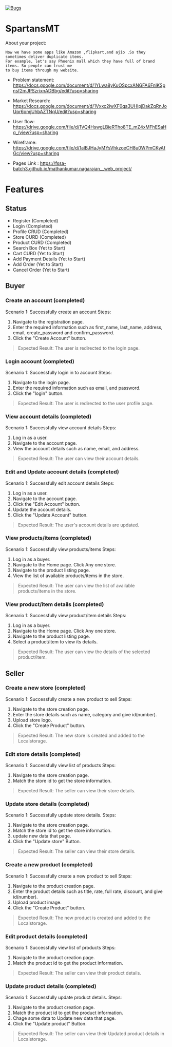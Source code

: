[![Bugs](https://sonarcloud.io/api/project_badges/measure?project=fssa-batch3_mathankumar.nagarajan__web_project&metric=bugs)](https://sonarcloud.io/summary/new_code?id=fssa-batch3_mathankumar.nagarajan__web_project)

# SpartansMT
About your project:

    Now we have some apps like Amazon ,flipkart,and ajio .So they sometimes deliver duplicate items.  
    For example, let's say Phoenix mall which they have full of brand items. So people can trust me 
    to buy items through my website. 


- Problem statement: https://docs.google.com/document/d/1YLwa8yKuOSpcxANGFA6FnlKSpnsf2mJPSzrixnADBbg/edit?usp=sharing

- Market Research: https://docs.google.com/document/d/1Vxxc2iwXF0qa3UHIpjDakZqRnJoUpr6omjUhbAZTNqU/edit?usp=sharing

- User flow: https://drive.google.com/file/d/1VQ4HswgLBieRTho8TE_mZ4xMFhESaHq_/view?usp=sharing

- Wireframe: https://drive.google.com/file/d/1alBJHaJyMYsVhkzoeCH8u0WPmCKyAfGc/view?usp=sharing

- Pages Link : https://fssa-batch3.github.io/mathankumar.nagarajan__web_project/


<h1>Features</h1>

<h2>Status</h2>

- Register (Completed)
- Login (Completed)
- Profile CRUD (Completed)
- Store CURD (Completed)
- Product CURD (Completed)
- Search Box (Yet to Start)
- Cart CURD (Yet to Start)
- Add Payment Details (Yet to Start)
- Add Order (Yet to Start)
- Cancel Order (Yet to Start)



<h2>Buyer</h2>

<h3>Create an account (completed)</h3>

Scenario 1: Successfully create an account
Steps:
1. Navigate to the registration page.
2. Enter the required information such as first_name, last_name, address, email, create_password and confirm_password.
3. Click the "Create Account" button.
> Expected Result:
> The user is redirected to the login page.


<h3>Login account (completed)</h3>

Scenario 1: Successfully login in to account
Steps:
1. Navigate to the login page.
2. Enter the required information such as email, and password.
3. Click the "login" button.
> Expected Result:
> The user is redirected to the user profile page.


<h3>View account details (completed)</h3>

Scenario 1: Successfully view account details
Steps:
1. Log in as a user.
2. Navigate to the account page.
3. View the account details such as name, email, and address.
> Expected Result:
> The user can view their account details.

<h3>Edit and Update account details (completed)</h3>

Scenario 1: Successfully edit account details
Steps:
1. Log in as a user.
2. Navigate to the account page.
3. Click the "Edit Account" button.
4. Update the account details.
5. Click the "Update Account" button.
> Expected Result:
> The user's account details are updated.


<h3>View products/items (completed)</h3>

Scenario 1: Successfully view products/items
Steps:
1. Log in as a buyer.
2. Navigate to the Home page. Click Any one store.
3. Navigate to the product listing page.
4. View the list of available products/items in the store.
> Expected Result:
> The user can view the list of available products/items in the store.


<h3>View product/item details (completed)</h3>

Scenario 1: Successfully view product/item details
Steps:
1. Log in as a buyer.
2. Navigate to the Home page. Click Any one store.
3. Navigate to the product listing page.
4. Select a product/item to view its details.
> Expected Result:
> The user can view the details of the selected product/item.


<h2>Seller</h2>


<h3>Create a new store (completed)</h3>

Scenario 1: Successfully create a new product to sell
Steps:
1. Navigate to the store creation page.
2. Enter the store details such as name, category and give id(number).
3. Upload store logo.
4. Click the "Create Product" button.
> Expected Result:
> The new store is created and added to the Localstorage.

<h3>Edit store details (completed)</h3>

Scenario 1: Successfully view list of products
Steps:
1. Navigate to the store creation page.
2. Match the store id to get the store information.
> Expected Result:
> The seller can view their store details.

<h3>Update store details (completed)</h3>

Scenario 1: Successfully update store details.
Steps:
1. Navigate to the store creation page.
2. Match the store id to get the store information.
3. update new data that page.
4. Click the "Update store" Button.
> Expected Result:
> The seller can view their store details.



<h3>Create a new product (completed)</h3>

Scenario 1: Successfully create a new product to sell
Steps:
1. Navigate to the product creation page.
2. Enter the product details such as title, rate, full rate, discount, and give id(number).
3. Upload product image.
4. Click the "Create Product" button.
> Expected Result:
> The new product is created and added to the Localstorage.

<h3>Edit product details (completed)</h3>

Scenario 1: Successfully view list of products
Steps:
1. Navigate to the product creation page.
2. Match the product id to get the product information.
> Expected Result:
> The seller can view their product details.

<h3>Update product details (completed)</h3>

Scenario 1: Successfully update product details.
Steps:
1. Navigate to the product creation page.
2. Match the product id to get the product information.
3. Chage some data to Update new data that page.
4. Click the "Update product" Button.
> Expected Result:
> The seller can view their Updated product details in Localstorage.

#


















